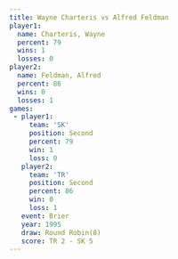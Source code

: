 ```yaml
---
title: Wayne Charteris vs Alfred Feldman
player1:                
  name: Charteris, Wayne
  percent: 79           
  wins: 1               
  losses: 0             
player2:                
  name: Feldman, Alfred 
  percent: 86           
  wins: 0               
  losses: 1             
games:
 - player1:          
     team: 'SK'      
     position: Second
     percent: 79     
     win: 1          
     loss: 0         
   player2:          
     team: 'TR'      
     position: Second
     percent: 86     
     win: 0          
     loss: 1         
   event: Brier        
   year: 1995          
   draw: Round Robin(8)
   score: TR 2 - SK 5  
---
```

